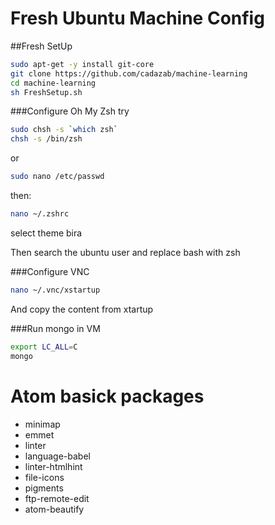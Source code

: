 # Fresh Ubuntu Machine Config


##Fresh SetUp

```bash
sudo apt-get -y install git-core
git clone https://github.com/cadazab/machine-learning
cd machine-learning
sh FreshSetup.sh
```

###Configure Oh My Zsh
try 

```bash
sudo chsh -s `which zsh`
chsh -s /bin/zsh
```

or

```bash
sudo nano /etc/passwd
```

then:

```bash
nano ~/.zshrc
```
select theme bira

Then search the ubuntu user and replace bash with zsh

###Configure VNC
```bash
nano ~/.vnc/xstartup
```
And copy the content from xtartup

###Run mongo in VM
```bash
export LC_ALL=C
mongo 
```

# Atom basick packages
- minimap
- emmet
- linter
- language-babel
- linter-htmlhint
- file-icons
- pigments
- ftp-remote-edit
- atom-beautify

